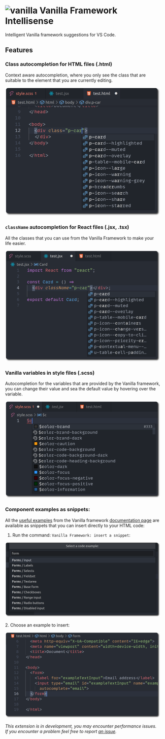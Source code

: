 # ![vanilla](https://assets.ubuntu.com/v1/70041419-vanilla-framework.png?w=35 "Vanilla") Vanilla Framework Intellisense

Intelligent Vanilla framework suggestions for VS Code.

## Features

### Class autocompletion for HTML files (.html)

Context aware autocompletion, where you only see the class that are suitable to the element that you are currently editing.

<p align="center"><img src="/screenshots/vf-html.png"/></p>

### `className` autocompletion for React files (.jsx, .tsx)

All the classes that you can use from the Vanilla Framework to make your life easier.

<p align="center"><img src="/screenshots/vf-react.png"/></p>

### Vanilla variables in style files (.scss)

Autocompletion for the variables that are provided by the Vanilla framework, you can change their value and sea the default value by hovering over the variable.

<p align="center"><img src="/screenshots/vf-variables.png"/></p>

### Component examples as snippets:

All the [useful examples](https://vanillaframework.io/docs/examples) from the Vanilla framework [documentation page](https://vanillaframework.io/) are available as snippets that you can insert directly to your HTML code:

1. Run the command: `Vanilla Framework: insert a snippet`:
<p align="center"><img src="screenshots/vf-snippets.png"/></p>
2. Choose an example to insert:
<p align="center"><img src="screenshots/vf-snippets-result.png"/></p>

_This extension is in development, you may encounter performance issues. If you encounter a problem feel free to report [an issue](https://github.com/goulinkh/vanilla-framework-intellisense/issues)._
